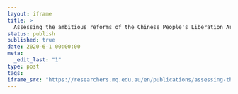 ```yaml
---
layout: iframe
title: >
  Assessing the ambitious reforms of the Chinese People's Liberation Army: progress, problems and prospects
status: publish
published: true
date: 2020-6-1 00:00:00
meta:
  _edit_last: "1"
type: post
tags:
iframe_src: "https://researchers.mq.edu.au/en/publications/assessing-the-ambitious-reforms-of-the-chinese-peoples-liberation"
---
```

        